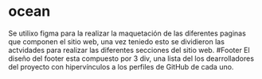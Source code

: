 # ocean
Se utilixo figma para la realizar la maquetación de las diferentes paginas que componen el sitio web, una vez teniedo esto se dividieron las actvidades para realizar las diferentes secciones del sitio web.
#Footer
El diseño del footer esta compuesto por 3 div, una lista del los dearrolladores del proyecto con hipervínculos a los perfiles de GitHub de cada uno.
